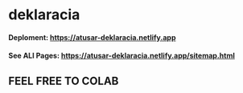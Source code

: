 # deklaracia

#### Deploment: https://atusar-deklaracia.netlify.app
#### See ALl Pages: https://atusar-deklaracia.netlify.app/sitemap.html

## FEEL FREE TO COLAB 
